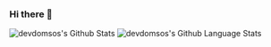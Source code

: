 ### Hi there 👋

<img alt="devdomsos's Github Stats" src="https://github-readme-stats-woad-seven-51.vercel.app/api?username=devdomsos&show_icons=true&theme=synthwave&show=prs_merged" />

<img alt="devdomsos's Github Language Stats" src="https://github-readme-stats-woad-seven-51.vercel.app/api/top-langs/?username=devdomsos&layout=compact&theme=synthwave" />

<!--
**devdomsos/devdomsos** is a ✨ _special_ ✨ repository because its `README.md` (this file) appears on your GitHub profile.

Here are some ideas to get you started:

- 🔭 I’m currently working on ...
- 🌱 I’m currently learning ...
- 👯 I’m looking to collaborate on ...
- 🤔 I’m looking for help with ...
- 💬 Ask me about ...
- 📫 How to reach me: ...
- 😄 Pronouns: ...
- ⚡ Fun fact: ...
-->
